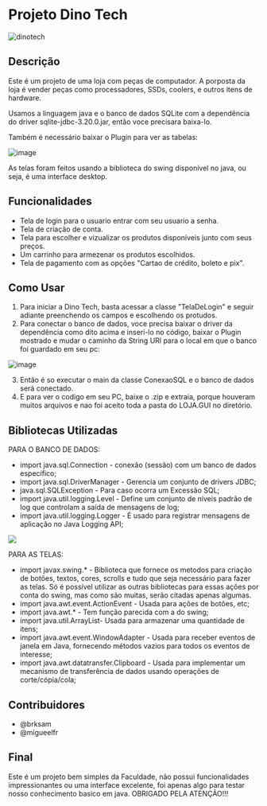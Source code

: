 # Projeto Dino Tech

![dinotech](https://github.com/migueelfr/DINO-TECH/assets/142853940/71d736b0-b021-49cf-b50a-7812a53677d5)


## Descrição
Este é um projeto de uma loja com peças de computador. A porposta da loja é vender peças como processadores, SSDs, coolers, e outros itens de hardware.

Usamos a linguagem java e o banco de dados SQLite com a dependência do driver sqlite-jdbc-3.20.0.jar, então voce precisara baixa-lo.

Também é necessário baixar o Plugin para ver as tabelas:

![image](https://github.com/migueelfr/DINO-TECH/assets/142853940/9393245a-387d-45c2-8520-8fb25189c22d)

As telas foram feitos usando a biblioteca do swing disponível no java, ou seja, é uma interface desktop.


## Funcionalidades
- Tela de login para o usuario entrar com seu usuario a senha.
- Tela de criação de conta.
- Tela para escolher e vizualizar os produtos disponíveis junto com seus preços.
- Um carrinho para armezenar os produtos escolhidos.
- Tela de pagamento com as opções "Cartao de crédito, boleto e pix".

## Como Usar
1. Para iniciar a Dino Tech, basta acessar a classe "TelaDeLogin" e seguir adiante preenchendo os campos e escolhendo os protudos.
2. Para conectar o banco de  dados, voce precisa baixar o driver da dependência como dito acima e inseri-lo no código, baixar o Plugin mostrado e mudar o caminho da String URl para o local em que o banco foi guardado em seu pc:

![image](https://github.com/migueelfr/DINO-TECH/assets/142853940/24443395-767b-4828-8a9a-7e71d046f5a3)

3. Então é so executar o main da classe ConexaoSQL e o banco de dados será conectado.
4. E para ver o codigo em seu PC, baixe o .zip e extraia, porque houveram muitos arquivos e nao foi aceito toda a pasta do LOJA.GUI no diretório.

## Bibliotecas Utilizadas
PARA O BANCO DE DADOS:
- import java.sql.Connection -  conexão (sessão) com um banco de dados específico;
- import java.sql.DriverManager - Gerencia um conjunto de drivers JDBC;
- java.sql.SQLException - Para caso ocorra um Excessão SQL;
- import java.util.logging.Level - Define um conjunto de níveis padrão de log que controlam a saída de mensagens de log;
- import java.util.logging.Logger - É usado para registrar mensagens de aplicação no Java Logging API;

<img src="Demonstração/BancoDee.mp4">



PARA AS TELAS:
- import javax.swing.* - Biblioteca que fornece os metodos para criação de botões, textos, cores, scrolls e tudo que seja necessário para fazer as telas. Só é possível utilizar as outras bibliotecas para essas ações por conta do swing, mas como são muitas, serão citadas apenas algumas.
- import java.awt.event.ActionEvent - Usada para ações de botões, etc;
- import java.awt.* - Tem função parecida com a do swing;
- import java.util.ArrayList- Usada para armazenar uma quantidade de itens;
- import java.awt.event.WindowAdapter - Usada para receber eventos de janela em Java, fornecendo métodos vazios para todos os eventos de interesse;
- import java.awt.datatransfer.Clipboard - Usada para implementar um mecanismo de transferência de dados usando operações de corte/cópia/cola;

## Contribuidores
- @brksam
- @migueelfr

## Final
Este é um projeto bem simples da Faculdade, não possui funcionalidades impressionantes ou uma interface excelente, foi apenas algo para testar nosso conhecimento basico em java.
OBRIGADO PELA ATENÇÃO!!!
